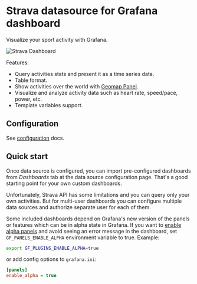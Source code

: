 # Strava datasource for Grafana dashboard

Visualize your sport activity with Grafana.

![Strava Dashboard](https://user-images.githubusercontent.com/4932851/72068746-d54a9580-32f6-11ea-9352-c2bcaa2a723a.png)

Features:

- Query activities stats and present it as a time series data.
- Table format.
- Show activities over the world with [Geomap Panel](https://grafana.com/docs/grafana/latest/visualizations/geomap/).
- Visualize and analyze activity data such as heart rate, speed/pace, power, etc.
- Template variables support.

## Configuration

See [configuration](https://github.com/grafana/strava-datasource/blob/master/docs/configuration.md) docs.

## Quick start

Once data source is configured, you can import pre-configured dashboards from _Dashboards_ tab at the data source configuration page. That's a good starting point for your own custom dashboards.

Unfortunately, Strava API has some limitations and you can query only your own activities. But for multi-user dashboards you can configure multiple data sources and authorize separate user for each of them.

Some included dashboards depend on Grafana's new version of the panels or features which can be in alpha state in Grafana. If you want to [enable alpha panels](https://grafana.com/docs/grafana/latest/setup-grafana/configure-grafana/#enable_alpha) and avoid seeing an error message in the dashboard, set `GF_PANELS_ENABLE_ALPHA` environment variable to true. Example:

```sh
export GF_PLUGINS_ENABLE_ALPHA=true
```

or add config options to `grafana.ini`:

```ini
[panels]
enable_alpha = true
```

